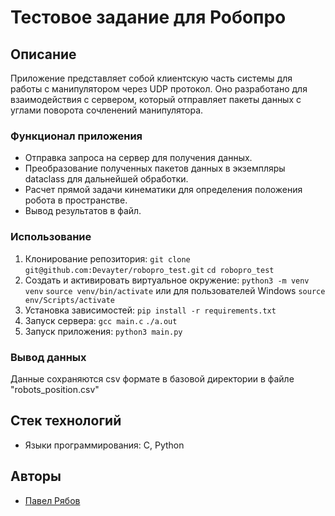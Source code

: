 # Тестовое задание для Робопро

## Описание

Приложение представляет собой клиентскую часть системы для работы с манипулятором через UDP протокол. Оно разработано для взаимодействия с сервером, который отправляет пакеты данных с углами поворота сочленений манипулятора.

### Функционал приложения

* Отправка запроса на сервер для получения данных.
* Преобразование полученных пакетов данных в экземпляры dataclass для дальнейшей обработки.
* Расчет прямой задачи кинематики для определения положения робота в пространстве.
* Вывод результатов в файл.

### Использование

1. Клонирование репозитория:
`git clone git@github.com:Devayter/robopro_test.git`
`cd robopro_test`
2. Cоздать и активировать виртуальное окружение:
`python3 -m venv venv`
`source venv/bin/activate`
или для пользователей Windows
`source env/Scripts/activate`
3. Установка зависимостей:
`pip install -r requirements.txt`
4. Запуск сервера:
`gcc main.c`
`./a.out`
5. Запуск приложения:
`python3 main.py`

### Вывод данных

Данные сохраняются csv формате в базовой директории в файле "robots_position.csv"

## Стек технологий

* Языки программирования: С, Python

## Авторы

* [Павел Рябов](https://github.com/Devayter/)
